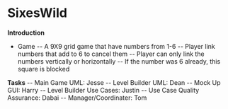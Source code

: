 # SixesWild

**Introduction**

- Game
-- A 9X9 grid game that have numbers from 1-6
-- Player link numbers that add to 6 to cancel them
-- Player can only link the numbers vertically or horizontally
-- If the number was 6 already, this square is blocked

**Tasks**
-- Main Game UML:  Jesse
-- Level Builder UML:  Dean
-- Mock Up GUI:  Harry
-- Level Builder Use Cases:  Justin
-- Use Case Quality Assurance:  Dabai
-- Manager/Coordinater:  Tom